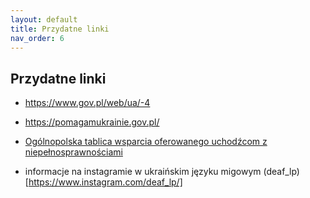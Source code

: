 ```yaml
---
layout: default
title: Przydatne linki
nav_order: 6
---
```


## Przydatne linki

- https://www.gov.pl/web/ua/-4
- https://pomagamukrainie.gov.pl/

- [Ogólnopolska tablica wsparcia oferowanego uchodźcom z niepełnosprawnościami](https://docs.google.com/document/d/138S99EpmqJSR4R_OAttq5oKEFJNyC_JinT5zVL-hNJM)

- informacje na instagramie w ukraińskim języku migowym (deaf_lp)[https://www.instagram.com/deaf_lp/]
